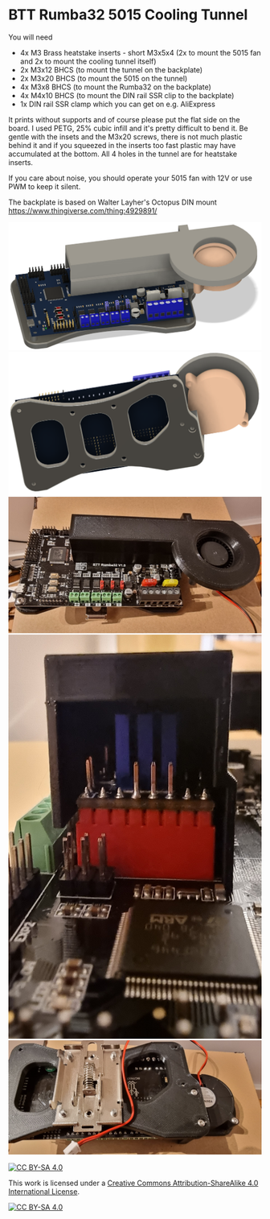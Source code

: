 # BTT Rumba32 5015 Cooling Tunnel 
You will need

* 4x M3 Brass heatstake inserts - short M3x5x4 (2x to mount the 5015 fan and 2x to mount the cooling tunnel itself)
* 2x M3x12 BHCS (to mount the tunnel on the backplate)
* 2x M3x20 BHCS (to mount the 5015 on the tunnel)
* 4x M3x8 BHCS (to mount the Rumba32 on the backplate)
* 4x M4x10 BHCS (to mount the DIN rail SSR clip to the backplate)
* 1x DIN rail SSR clamp which you can get on e.g. AliExpress

It prints without supports and of course please put the flat side on the board.
I used PETG, 25% cubic infill and it's pretty difficult to bend it.
Be gentle with the insets and the M3x20 screws, there is not much plastic behind it and if you squeezed in the inserts too fast plastic may have accumulated at the bottom.
All 4 holes in the tunnel are for heatstake inserts.

If you care about noise, you should operate your 5015 fan with 12V or use PWM to keep it silent.

The backplate is based on Walter Layher's Octopus DIN mount https://www.thingiverse.com/thing:4929891/

![CAD View front](./images/cad_1.png "CAD view front")
![CAD View back](./images/cad_2.png "CAD view front")
![Top view](./images/top_view.jpg "Top view")
![Tunnel view](./images/tunnel_view.jpg "Tunnel view")
![Back view](./images/back_view.jpg "Back view")

[![CC BY-SA 4.0][cc-by-sa-shield]][cc-by-sa]

This work is licensed under a
[Creative Commons Attribution-ShareAlike 4.0 International License][cc-by-sa].

[![CC BY-SA 4.0][cc-by-sa-image]][cc-by-sa]

[cc-by-sa]: http://creativecommons.org/licenses/by-sa/4.0/
[cc-by-sa-image]: https://licensebuttons.net/l/by-sa/4.0/88x31.png
[cc-by-sa-shield]: https://img.shields.io/badge/License-CC%20BY--SA%204.0-lightgrey.svg
